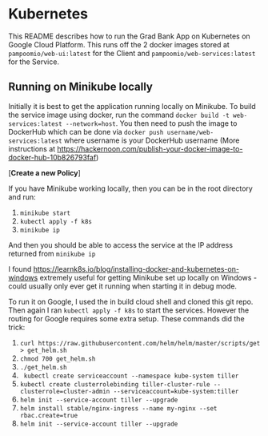 # Kubernetes
This README describes how to run the Grad Bank App on Kubernetes on Google Cloud Platform. This runs off the 2 docker images stored at `pampoomio/web-ui:latest` for the Client and `pampoomio/web-services:latest` for the Service.

## Running on Minikube locally
Initially it is best to get the application running locally on Minikube. To build the service image using docker, run the command `docker build -t web-services:latest --network=host`. You then need to push the image to DockerHub which can be done via `docker push username/web-services:latest` where username is your DockerHub username (More instructions at https://hackernoon.com/publish-your-docker-image-to-docker-hub-10b826793faf)



[**Create a new Policy**]





If you have Minikube working locally, then you can be in the root directory and run:

1.  `minikube start`
1.  `kubectl apply -f k8s`
1.  `minikube ip`

And then you should be able to access the service at the IP address returned from `minikube ip`


I found https://learnk8s.io/blog/installing-docker-and-kubernetes-on-windows extremely useful for getting Minikube set up locally on Windows - could usually only ever get it running when starting it in debug mode.

To run it on Google, I used the in build cloud shell and cloned this git repo. Then again I ran `kubectl apply -f k8s` to start the services. However the routing for Google requires some extra setup. These commands did the trick:

1. `curl https://raw.githubusercontent.com/helm/helm/master/scripts/get > get_helm.sh`
1. `chmod 700 get_helm.sh`
1. `./get_helm.sh`
1. ` kubectl create serviceaccount --namespace kube-system tiller`
1. `kubectl create clusterrolebinding tiller-cluster-rule --clusterrole=cluster-admin --serviceaccount=kube-system:tiller`
1. `helm init --service-account tiller --upgrade`
1.  `helm install stable/nginx-ingress --name my-nginx --set rbac.create=true`
1.  `helm init --service-account tiller --upgrade`
